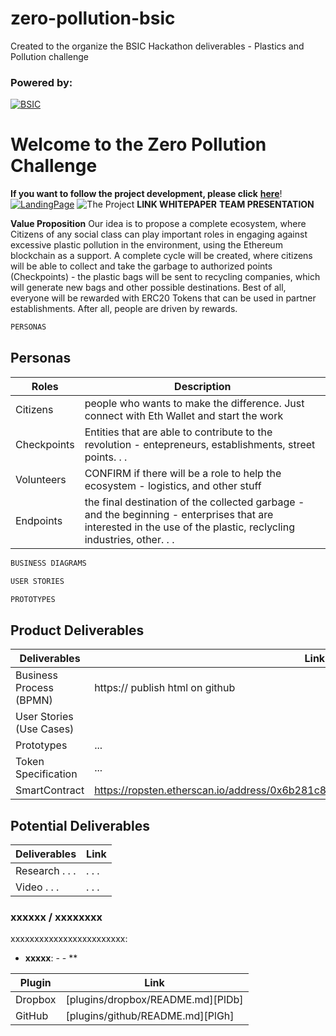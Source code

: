 # zero-pollution-bsic

Created to the organize the BSIC Hackathon deliverables - Plastics and Pollution challenge

### Powered by:
[![BSIC](https://secure.meetupstatic.com/photos/event/8/d/b/f/600_488376287.jpeg)](https://blockchainforsocialimpact.com/)

# Welcome to the **Z**er**o** **Po**llution Challenge

**If you want to follow the project development, please click** [**here**](https://trello.com/b/k5yYyvj2/bsci-hackathon-zero-pollution)!
[![LandingPage](INSERT_LOGO_PATH)](https://INSERT_ADDRESS/)
![The Project](https://)
**LINK WHITEPAPER**
**TEAM PRESENTATION**

**Value Proposition**
Our idea is to propose a complete ecosystem, where Citizens of any social class can play important roles in engaging against excessive plastic pollution in the environment, using the Ethereum blockchain as a support. A complete cycle will be created, where citizens will be able to collect and take the garbage to authorized points (Checkpoints) - the plastic bags will be sent to recycling companies, which will generate new bags and other possible destinations. Best of all, everyone will be rewarded with ERC20 Tokens that can be used in partner establishments. After all, people are driven by rewards.


```sh
PERSONAS
```


## Personas
| Roles | Description |
| ------ | ------ |
| Citizens | people who wants to make the difference. Just connect with Eth Wallet and start the work |
| Checkpoints | Entities that are able to contribute to the revolution - entepreneurs, establishments, street points. . . |
| Volunteers | CONFIRM if there will be a role to help the ecosystem - logistics, and other stuff|
| Endpoints | the final destination of the collected garbage - and the beginning - enterprises that are interested in the use of the plastic, reclycling industries, other. . . |

```sh
BUSINESS DIAGRAMS
```

```sh
USER STORIES
```

```sh
PROTOTYPES
```

## Product Deliverables
| Deliverables | Link |
| ------ | ------ |
| Business Process (BPMN) | https:// publish html on github |
| User Stories (Use Cases) | 
| Prototypes | ... |
| Token Specification | ... |
|SmartContract|https://ropsten.etherscan.io/address/0x6b281c877205a04a9a31551a37757c34501940c5|

## Potential Deliverables
| Deliverables | Link |
| ------ | ------ |
| Research . . .  | . . . |
| Video . . .  | . . . |




### xxxxxx / xxxxxxxx

xxxxxxxxxxxxxxxxxxxxxxxx:
- **xxxxx**: 
         - 
         - **

| Plugin | Link |
| ------ | ------ |
| Dropbox | [plugins/dropbox/README.md][PlDb] |
| GitHub | [plugins/github/README.md][PlGh] |










